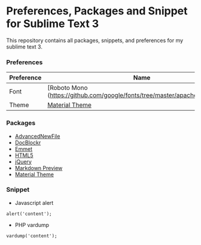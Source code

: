 # Preferences, Packages and Snippet for Sublime Text 3

This repository contains all packages, snippets, and preferences for my sublime text 3.

### Preferences

| Preference | Name
| --- | ---
| Font | [Roboto Mono (https://github.com/google/fonts/tree/master/apache/robotomono)
| Theme | [Material Theme](https://packagecontrol.io/packages/Material%20Theme)

### Packages

* [AdvancedNewFile](https://packagecontrol.io/packages/AdvancedNewFile)
* [DocBlockr](https://packagecontrol.io/packages/DocBlockr)
* [Emmet](https://packagecontrol.io/packages/Emmet)
* [HTML5](https://packagecontrol.io/packages/HTML5)
* [jQuery](https://packagecontrol.io/packages/jQuery)
* [Markdown Preview](https://packagecontrol.io/packages/Markdown%20Preview)
* [Material Theme](https://packagecontrol.io/packages/Material%20Theme)

### Snippet

* Javascript alert
```
alert('content');
```
* PHP vardump
```
vardump('content');
```
